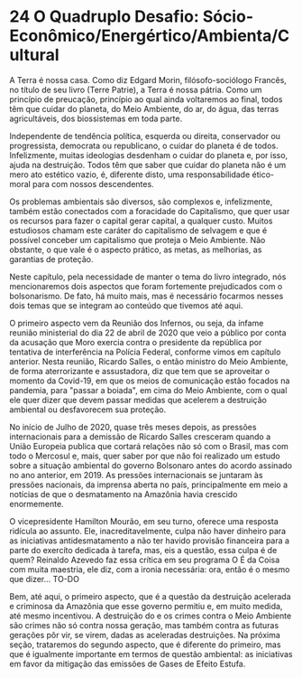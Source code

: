# 24 O Quadruplo Desafio: Sócio-Econômico/Energértico/Ambienta/Cultural

A Terra é nossa casa. Como diz Edgard Morin, filósofo-sociólogo Francês, no título de seu livro (Terre Patrie), a Terra é nossa pátria. Como um princípio de preucação, princípio ao qual ainda voltaremos ao final, todos têm que cuidar do planeta, do Meio Ambiente, do ar, do água, das terras agricultáveis, dos biossistemas em toda parte.

Independente de tendência política, esquerda ou direita, conservador ou progressista, democrata ou republicano, o cuidar do planeta é de todos. Infelizmente, muitas ideologias desdenham o cuidar do planeta e, por isso, ajuda na destruição. Todos têm que saber que cuidar do planeta não é um mero ato estético vazio, é, diferente disto, uma responsabilidade ético-moral para com nossos descendentes.

Os problemas ambientais são diversos, são complexos e, infelizmente, também estão conectados com a foracidade do Capitalismo, que quer usar os recursos para fazer o capital gerar capital, a qualquer custo. Muitos estudiosos chamam este caráter do capitalismo de selvagem e que é possível conceber um capitalismo que proteja o Meio Ambiente. Não obstante, o que vale é o aspecto prático, as metas, as melhorias, as garantias de proteção.

Neste capítulo, pela necessidade de manter o tema do livro integrado, nós mencionaremos dois aspectos que foram fortemente prejudicados com o bolsonarismo. De fato, há muito mais, mas é necessário focarmos nesses dois temas que se integram ao conteúdo que tivemos até aqui.

O primeiro aspecto vem da Reunião dos Infernos, ou seja, da ínfame reunião ministerial do dia 22 de abril de 2020 que veio a público por conta da acusação que Moro exercia contra o presidente da república por tentativa de interferência na Polícia Federal, conforme vimos em capítulo anterior. Nesta reunião, Ricardo Salles, o então ministro do Meio Ambiente, de forma aterrorizante e assustadora, diz que tem que se aproveitar o momento da Covid-19, em que os meios de comunicação estão focados na pandemia, para "passar a boiada", em cima do Meio Ambiente, com o qual ele quer dizer que devem passar medidas que acelerem a destruição ambiental ou desfavorecem sua proteção.

No início de Julho de 2020, quase três meses depois, as pressões internacionais para a demissão de Ricardo Salles cresceram quando a União Europeia publica que cortará relações não só com o Brasil, mas com todo o Mercosul e, mais, quer saber por que não foi realizado um estudo sobre a situação ambiental do governo Bolsonaro antes do acordo assinado no ano anterior, em 2019.  As pressões internacionais se juntaram às pressões nacionais, da imprensa aberta no país, principalmente em meio a notícias de que o desmatamento na Amazônia havia crescido enormemente.

O vicepresidente Hamilton Mourão, em seu turno, oferece uma resposta ridícula ao assunto.  Ele, inacreditavelmente, culpa não haver dinheiro para as iniciativas antidesmatamento a não ter havido provisão financeira para a parte do exercíto dedicada à tarefa, mas, eis a questão, essa culpa é de quem?  Reinaldo Azevedo faz essa crítica em seu programa O É da Coisa com muita maestria, ele diz, com a ironia necessária: ora, então é o mesmo que dizer... TO-DO

Bem, até aqui, o primeiro aspecto, que é a questão da destruição acelerada e criminosa da Amazônia que esse governo permitiu e, em muito medida, até mesmo incentivou.  A destruição do e os crimes contra o Meio Ambiente são crimes não só contra nossa geração, mas também contra as futuras gerações pôr vir, se virem, dadas as aceleradas destruições. Na próxima seção, trataremos do segundo aspecto, que é diferente do primeiro, mas que é igualmente importante em termos de questão ambiental: as iniciativas em favor da mitigação das emissões de Gases de Efeito Estufa.






